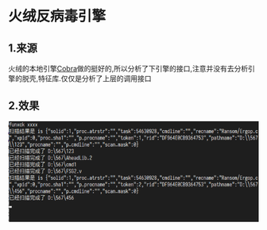 #                              火绒反病毒引擎



## 1.来源

火绒的本地引擎[Cobra](http://down4.huorong.cn/doc/technology/cobra.pdf)做的挺好的,所以分析了下引擎的接口,注意并没有去分析引擎的脱壳,特征库.仅仅是分析了上层的调用接口



## 2.效果

![sample](sample.png)



